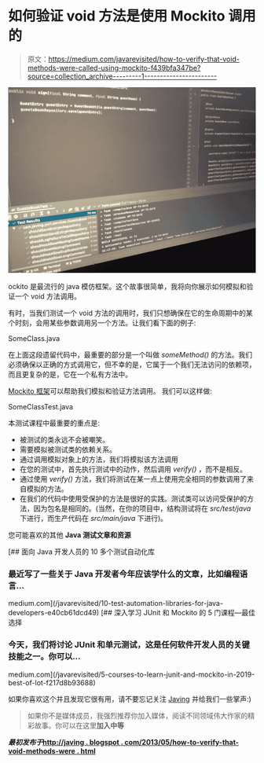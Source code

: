 # 如何验证 void 方法是使用 Mockito 调用的

> 原文：<https://medium.com/javarevisited/how-to-verify-that-void-methods-were-called-using-mockito-f439bfa347be?source=collection_archive---------1----------------------->

![](img/9b88f7069262814064623abb0fcda5e3.png)

ockito 是最流行的 java 模仿框架。这个故事很简单，我将向你展示如何模拟和验证一个 void 方法调用。

有时，当我们测试一个 void 方法的调用时，我们只想确保在它的生命周期中的某个时刻，会用某些参数调用另一个方法。让我们看下面的例子:

SomeClass.java

在上面这段遗留代码中，最重要的部分是一个叫做 *someMethod()* 的方法。我们必须确保以正确的方式调用它，但不幸的是，它属于一个我们无法访问的依赖项，而且更复杂的是，它在一个私有方法中。

[Mockito 框架](/javarevisited/top-10-courses-to-learn-eclipse-junit-and-mockito-for-java-developers-4de1e8d62b96)可以帮助我们模拟和验证方法调用。
我们可以这样做:

SomeClassTest.java

本测试课程中最重要的重点是:

*   被测试的类永远不会被嘲笑。
*   需要模拟被测试类的依赖关系。
*   通过调用模拟对象上的方法，我们将模拟该方法调用
*   在您的测试中，首先执行测试中的动作，然后调用 *verify()* ，而不是相反。
*   通过使用 *verify()* 方法，我们将测试在某一点上使用完全相同的参数调用了来自模拟的方法。
*   在我们的代码中使用受保护的方法是很好的实践。测试类可以访问受保护的方法，因为包名是相同的。(当然，在你的项目中，结构测试将在 *src/test/java* 下进行，而生产代码在 *src/main/java* 下进行)。

您可能喜欢的其他 **Java 测试文章和资源**

[](/javarevisited/10-test-automation-libraries-for-java-developers-e40cb61dcd49) [## 面向 Java 开发人员的 10 多个测试自动化库

### 最近写了一些关于 Java 开发者今年应该学什么的文章，比如编程语言…

medium.com](/javarevisited/10-test-automation-libraries-for-java-developers-e40cb61dcd49) [](/javarevisited/5-courses-to-learn-junit-and-mockito-in-2019-best-of-lot-f217d8b93688) [## 深入学习 JUnit 和 Mockito 的 5 门课程—最佳选择

### 今天，我们将讨论 JUnit 和单元测试，这是任何软件开发人员的关键技能之一。你可以…

medium.com](/javarevisited/5-courses-to-learn-junit-and-mockito-in-2019-best-of-lot-f217d8b93688) 

如果你喜欢这个并且发现它很有用，请不要忘记关注 [Javing](/@javing.uk) 并给我们一些掌声:)

> 如果你不是媒体成员，我强烈推荐你加入媒体，阅读不同领域伟大作家的精彩故事。你可以在这里**加入中等**[](/@somasharma_81597/membership)

***最初发布于*[http://javing . blogspot . com/2013/05/how-to-verify-that-void-methods-were . html](http://javing.blogspot.com/2013/05/how-to-verify-that-void-methods-were.html)**
